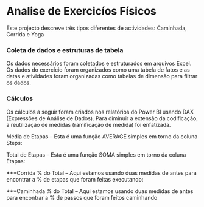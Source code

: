 # Analise de Exercicíos Físicos

Este projecto descreve três tipos diferentes de actividades: Caminhada, Corrida e Yoga

### Coleta de dados e estruturas de tabela
Os dados necessários foram coletados e estruturados em arquivos Excel. 
Os dados do exercício foram organizados como uma tabela de fatos e as datas e atividades 
foram organizadas como tabelas de dimensão para filtrar os dados.

### Cálculos
Os cálculos a seguir foram criados nos relatórios do Power BI usando DAX (Expressões de Análise de Dados). 
Para diminuir a extensão da codificação, a reutilização de medidas (ramificação de medida) foi enfatizada.

Média de Etapas – Esta é uma função AVERAGE simples em torno da coluna Steps:

Total de Etapas – Esta é uma função SOMA simples em torno da coluna Etapas:

***Corrida % do Total – Aqui estamos usando duas medidas de antes para encontrar a % de etapas que foram feitas executando:

***Caminhada % do Total – Aqui estamos usando duas medidas de antes para encontrar a % de passos que foram feitos caminhando
